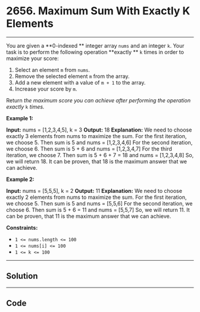 # 2656. Maximum Sum With Exactly K Elements 

---

You are given a **0-indexed ** integer array `nums` and an integer `k`. Your task is to perform the following operation **exactly ** `k` times in order to maximize your score:

  1. Select an element `m` from `nums`.
  2. Remove the selected element `m` from the array.
  3. Add a new element with a value of `m + 1` to the array.
  4. Increase your score by `m`.



Return _the maximum score you can achieve after performing the operation exactly_ `k` _times._

 

**Example 1:**


**Input:** nums = [1,2,3,4,5], k = 3
**Output:** 18
**Explanation:** We need to choose exactly 3 elements from nums to maximize the sum.
For the first iteration, we choose 5. Then sum is 5 and nums = [1,2,3,4,6]
For the second iteration, we choose 6. Then sum is 5 + 6 and nums = [1,2,3,4,7]
For the third iteration, we choose 7. Then sum is 5 + 6 + 7 = 18 and nums = [1,2,3,4,8]
So, we will return 18.
It can be proven, that 18 is the maximum answer that we can achieve.


**Example 2:**


**Input:** nums = [5,5,5], k = 2
**Output:** 11
**Explanation:** We need to choose exactly 2 elements from nums to maximize the sum.
For the first iteration, we choose 5. Then sum is 5 and nums = [5,5,6]
For the second iteration, we choose 6. Then sum is 5 + 6 = 11 and nums = [5,5,7]
So, we will return 11.
It can be proven, that 11 is the maximum answer that we can achieve.


 

**Constraints:**

  * `1 <= nums.length <= 100`
  * `1 <= nums[i] <= 100`
  * `1 <= k <= 100`

---

## Solution



---

## Code
```python


```